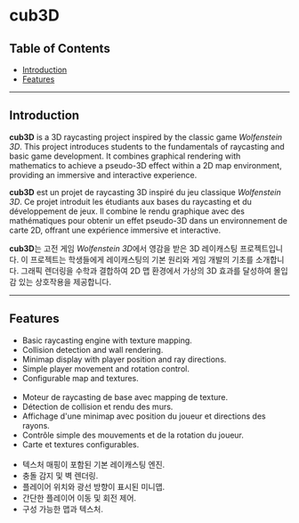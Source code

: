 # cub3D

## Table of Contents
- [Introduction](#introduction)
- [Features](#features)
---

## Introduction

**cub3D** is a 3D raycasting project inspired by the classic game *Wolfenstein 3D*. This project introduces students to the fundamentals of raycasting and basic game development. It combines graphical rendering with mathematics to achieve a pseudo-3D effect within a 2D map environment, providing an immersive and interactive experience.

**cub3D** est un projet de raycasting 3D inspiré du jeu classique *Wolfenstein 3D*. Ce projet introduit les étudiants aux bases du raycasting et du développement de jeux. Il combine le rendu graphique avec des mathématiques pour obtenir un effet pseudo-3D dans un environnement de carte 2D, offrant une expérience immersive et interactive.

**cub3D**는 고전 게임 *Wolfenstein 3D*에서 영감을 받은 3D 레이캐스팅 프로젝트입니다. 이 프로젝트는 학생들에게 레이캐스팅의 기본 원리와 게임 개발의 기초를 소개합니다. 그래픽 렌더링을 수학과 결합하여 2D 맵 환경에서 가상의 3D 효과를 달성하여 몰입감 있는 상호작용을 제공합니다.

---

## Features

- Basic raycasting engine with texture mapping.
- Collision detection and wall rendering.
- Minimap display with player position and ray directions.
- Simple player movement and rotation control.
- Configurable map and textures.
<br><br>
- Moteur de raycasting de base avec mapping de texture.
- Détection de collision et rendu des murs.
- Affichage d'une minimap avec position du joueur et directions des rayons.
- Contrôle simple des mouvements et de la rotation du joueur.
- Carte et textures configurables.
<br><br>
- 텍스처 매핑이 포함된 기본 레이캐스팅 엔진.
- 충돌 감지 및 벽 렌더링.
- 플레이어 위치와 광선 방향이 표시된 미니맵.
- 간단한 플레이어 이동 및 회전 제어.
- 구성 가능한 맵과 텍스처.
